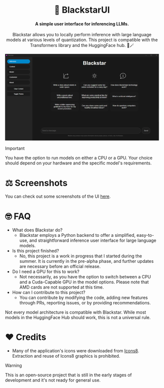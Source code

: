 <div align="center">

# 🌌 BlackstarUI 

#### A simple user interface for inferencing LLMs.

Blackstar allows you to locally perform inference with large language models at various levels of quantization.
This project is compatible with the Transformers library and the HuggingFace hub. 🤗🪄

![Screenshot](https://github.com/Celestinian/BlackstarUI/blob/main/screenshots/1.png?raw=true)

</div>

> [!IMPORTANT]
> You have the option to run models on either a CPU or a GPU. Your choice should depend on your hardware and the specific model's requirements.

# ⚖️ Screenshots 

You can check out some screenshots of the UI [here](examples.md).

# 🤓 FAQ 

- What does Blackstar do?
  - Blackstar employs a Python backend to offer a simplified, easy-to-use, and straightforward inference user interface for large language models.
- Is this project finished?
  - No, this project is a work in progress that I started during the summer. It is currently in the pre-alpha phase, and further updates are necessary before an official release.
- Do I need a GPU for this to work?
  - Not necessarily, as you have the option to switch between a CPU and a Cuda-Capable GPU in the model options. Please note that AMD cards are not supported at this time.
- How can I contribute to this project?
  - You can contribute by modifying the code, adding new features through PRs, reporting issues, or by providing recommendations. 

Not every model architecture is compatible with Blackstar. While most models in the HuggingFace Hub should work, this is not a universal rule.

# ❤ Credits 

- Many of the application's icons were downloaded from [Icons8](https://icons8.com/). Extraction and reuse of Icons8 graphics is prohibited.

> [!WARNING]
> This is an open-source project that is still in the early stages of development and it's not ready for general use.

#

<div align="center">

</div>
